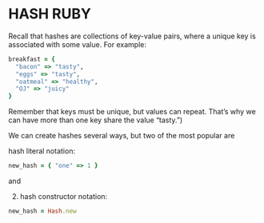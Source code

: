 # HASH RUBY

Recall that hashes are collections of key-value pairs, where a unique key is associated with some value. For example:

```ruby
breakfast = { 
  "bacon" => "tasty",
  "eggs" => "tasty",
  "oatmeal" => "healthy",
  "OJ" => "juicy"
}
```

Remember that keys must be unique, but values can repeat. That’s why we can have more than one key share the value “tasty.”)

We can create hashes several ways, but two of the most popular are

hash literal notation:
```ruby
new_hash = { "one" => 1 }
```

and

2. hash constructor notation:
```ruby
new_hash = Hash.new
```
